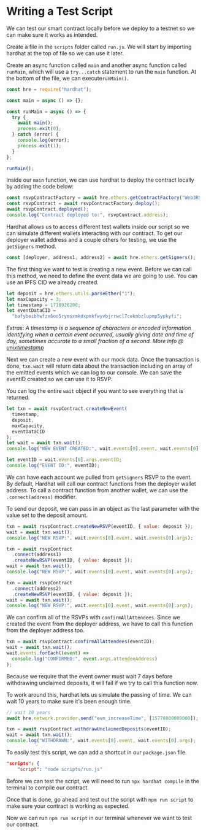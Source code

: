 # Writing a Test Script

We can test our smart contract locally before we deploy to a testnet so we can make sure it works as intended.

Create a file in the `scripts` folder called `run.js`. We will start by importing hardhat at the top of file so we can use it later.

Create an async function called `main` and another async function called `runMain`, which will use a `try...catch` statement to run the `main` function. At the bottom of the file, we can execute`runMain()`.

```javascript
const hre = require("hardhat");

const main = async () => {};

const runMain = async () => {
  try {
    await main();
    process.exit(0);
  } catch (error) {
    console.log(error);
    process.exit(1);
  }
};

runMain();
```

Inside our `main` function, we can use hardhat to deploy the contract locally by adding the code below:

```javascript
const rsvpContractFactory = await hre.ethers.getContractFactory("Web3RSVP");
const rsvpContract = await rsvpContractFactory.deploy();
await rsvpContract.deployed();
console.log("Contract deployed to:", rsvpContract.address);
```

Hardhat allows us to access different test wallets inside our script so we can simulate different wallets interacting with our contract. To get our deployer wallet address and a couple others for testing, we use the `getSigners` method.

```javascript
const [deployer, address1, address2] = await hre.ethers.getSigners();
```

The first thing we want to test is creating a new event. Before we can call this method, we need to define the event data we are going to use. You can use an IPFS CID we already created.

```javascript
let deposit = hre.ethers.utils.parseEther("1");
let maxCapacity = 3;
let timestamp = 1718926200;
let eventDataCID =
  "bafybeibhwfzx6oo5rymsxmkdxpmkfwyvbjrrwcl7cekmbzlupmp5ypkyfi";
```

_Extras_: _A timestamp is a sequence of characters or encoded information identifying when a certain event occurred, usually giving date and time of day, sometimes accurate to a small fraction of a second._ _More info @ [unixtimestamp](https://www.unixtimestamp.com/)_

Next we can create a new event with our mock data. Once the transaction is done, `txn.wait` will return data about the transaction including an array of the emitted events which we can log to our console. We can save the eventID created so we can use it to RSVP.

You can log the entire `wait` object if you want to see everything that is returned.

```javascript
let txn = await rsvpContract.createNewEvent(
  timestamp,
  deposit,
  maxCapacity,
  eventDataCID
);
let wait = await txn.wait();
console.log("NEW EVENT CREATED:", wait.events[0].event, wait.events[0].args);

let eventID = wait.events[0].args.eventID;
console.log("EVENT ID:", eventID);
```

We can have each account we pulled from `getSigners` RSVP to the event. By default, Hardhat will call our contract functions from the deployer wallet address. To call a contract function from another wallet, we can use the `.connect(address)` modifier.

To send our deposit, we can pass in an object as the last parameter with the value set to the deposit amount.

```javascript
txn = await rsvpContract.createNewRSVP(eventID, { value: deposit });
wait = await txn.wait();
console.log("NEW RSVP:", wait.events[0].event, wait.events[0].args);

txn = await rsvpContract
  .connect(address1)
  .createNewRSVP(eventID, { value: deposit });
wait = await txn.wait();
console.log("NEW RSVP:", wait.events[0].event, wait.events[0].args);

txn = await rsvpContract
  .connect(address2)
  .createNewRSVP(eventID, { value: deposit });
wait = await txn.wait();
console.log("NEW RSVP:", wait.events[0].event, wait.events[0].args);
```

We can confirm all of the RSVPs with `confirmAllAttendees`. Since we created the event from the deployer address, we have to call this function from the deployer address too.

```javascript
txn = await rsvpContract.confirmAllAttendees(eventID);
wait = await txn.wait();
wait.events.forEach((event) =>
  console.log("CONFIRMED:", event.args.attendeeAddress)
);
```

Because we require that the event owner must wait 7 days before withdrawing unclaimed deposits, it will fail if we try to call this function now.

To work around this, hardhat lets us simulate the passing of time. We can wait 10 years to make sure it's been enough time.

```javascript
// wait 10 years
await hre.network.provider.send("evm_increaseTime", [15778800000000]);

txn = await rsvpContract.withdrawUnclaimedDeposits(eventID);
wait = await txn.wait();
console.log("WITHDRAWN:", wait.events[0].event, wait.events[0].args);
```

To easily test this script, we can add a shortcut in our `package.json` file.

```json
"scripts": {
    "script": "node scripts/run.js"
```

Before we can test the script, we will need to run `npx hardhat compile` in the terminal to compile our contract.

Once that is done, go ahead and test out the script with `npm run script` to make sure your contract is working as expected.

Now we can run `npm run script` in our terminal whenever we want to test our contract.
